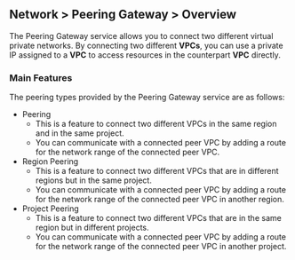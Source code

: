 ## Network > Peering Gateway > Overview

The Peering Gateway service allows you to connect two different virtual private networks. By connecting two different **VPCs**, you can use a private IP assigned to a **VPC** to access resources in the counterpart **VPC** directly.

### Main Features

The peering types provided by the Peering Gateway service are as follows:

* Peering
    * This is a feature to connect two different VPCs in the same region and in the same project.
    * You can communicate with a connected peer VPC by adding a route for the network range of the connected peer VPC.
* Region Peering
    * This is a feature to connect two different VPCs that are in different regions but in the same project.
    * You can communicate with a connected peer VPC by adding a route for the network range of the connected peer VPC in another region.
* Project Peering
    * This is a feature to connect two different VPCs that are in the same region but in different projects.
    * You can communicate with a connected peer VPC by adding a route for the network range of the connected peer VPC in another project.
